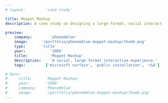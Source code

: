 ```yaml
---
# layout:         'case study'

title: Moppet Mashup
description: A case study on designing a large-format, social interactive experience.

preview:
    company:        'phenomblue'
    image:      '/portfolio/phenomblue-moppet-mashup/thumb.png'
    type:       'title'
    year:           '2009'
    title:          'Moppet Mashup'
    description:    'A social, large-format interactive experience.'
    tags:         ['microsoft surface', 'public installation', 'r&d']

# hero:
#     title:      'Moppet Mashup'
#     year:       '2009'
#     company:    'Phenomblue'
#     image:      '/portfolio/phenomblue-moppet-mashup/thumb.png'
---
```


<script setup>
    // import YouTubeVideo from '../../components/YouTubeVideo.vue'
    // import NewsList from '../../components/NewsList.vue'
    // import AwardList from '../../components/AwardList.vue'
    // import _ from 'lodash'
    // import { data as pressData } from '../../press/press.data'
    // import { data as awardsData } from '../../awards/awards.data'

    // const press = _.filter(pressData, ['project', 'PhenomblueMoppetMashup'])
    // const awards = _.filter(awardsData, ['project', 'PhenomblueMoppetMashup'])

    import Page from './phenomblue-moppet-mashup.vue'
</script>
<Page></Page>
<!-- A large-format interactive social experience, leveraging Microsoft Surface 1.0, for the 2009 Big Omaha conference.

<YouTubeVideo src="https://www.youtube.com/embed/FqURhpK_aCM"></YouTubeVideo>

## Awards
<AwardList :data="awards"></AwardList>

## News
<NewsList :data="press"></NewsList> -->